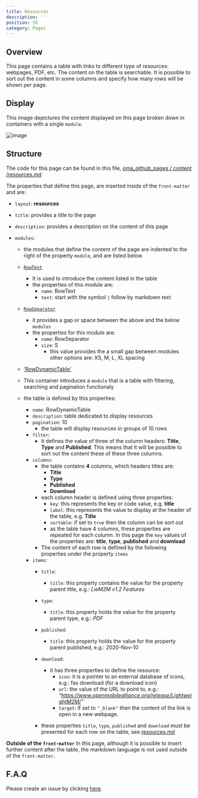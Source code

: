```yaml
---
title: Resources
description: ''
position: 55
category: Pages
---
```

## Overview
This page contains a table with links to different type of resources: webpages, PDF, etc.
The content on the table is searchable. It is possible to sort out the content in some columns and specify how many rows will be shown per page.

## Display
This image depictures the content displayed on this page broken down in containers with a single `module`.

![image](https://user-images.githubusercontent.com/3258579/147797815-f0bd7b73-d18e-4975-b5f0-6498fa29c887.png)

## Structure
The code for this page can be found in this file, [oma_github_pages / content /resources.md](https://raw.githubusercontent.com/OpenMobileAlliance/oma_github_pages/main/content/resources.md)

The properties that define this page, are inserted inside of the `front-matter` and are:

* `layout`: **resources**

* `title`:  provides a title to the page

* `description`: provides a description on the content of this page

* `modules`:
    * the modules that define the content of the page are indented to the right of the property `module`, and are listed below.

    * [`RowText`](https://openmobilealliance.github.io/githubpages-doc-guidelines/RowText)
        * It is used to introduce the content listed in the table
        * the properties of this module are:
            * `name`: RowText
            * `text`: start with the symbol `|` follow by markdown text

    * [`RowSeparator`](https://openmobilealliance.github.io/githubpages-doc-guidelines/RowSeparator)
        * it provides a gap or space between the above and the below `modules`
        * the properties for this module are:
            * `name`: RowSeparator
            * `size`: S 
                * this value provides the a small gap between modules other options are: XS, M, L, XL spacing

    * ['RowDynamicTable'](https://openmobilealliance.github.io/githubpages-doc-guidelines/RowDynamicTable)
    * This container introduces a `module` that is a table with filtering, searching and pagination functionaly
    * the table is defined by this properties:
        * `name`: RowDynamicTable
        * `description`: table dedicated to display resources
        * `pagination`: 10
            * the table will display resources in groups of 10 rows
        * `filter`:
            * it defines the value of three of the column headers: **Title**, **Type** and **Published**. This means that it will be possible to sort out the content these of these three columns.
        * `columns`:
            * the table contains **4** columns, which headers titles are:
                * **Title**
                * **Type**
                * **Published**
                * **Download**
            * each column header is defined using three properties:
                * `key`: this represents the key or code value, e.g. **title**
                * `label`: this represents the value to display at the header of the table, e.g. **Title**
                * `sortable`: if set to `true` then the column can be sort out
                * as the table have 4 columns, these properties are repeated for each column. In this page the `key` values of the properties are: **title**, **type**, **published** and **download**
            * The content of each row is defined by the following properties under the property `items`
        * `items`:
            * `title`:
                * `title`: this property contains the value for the property parent title, e.g.: *LwM2M v1.2 Features*
            * `type`:
                * `title`: this property holds the value for the property parent type, e.g.: *PDF*
            * `published`:
                * `title`: this property holds the value for the property parent published, e.g.: 2020-Nov-10
            * `download`:
                * it has three properties to define the resource:
                   * `icon`: it is a pointer to an external database of icons, e.g.: fas download (for a download icon)
                   * `url`: the value of the URL to point to, e.g.: *"https://www.openmobilealliance.org/release/LightweightM2M/"*
                   * `target`: if set to `"_blank"` then the content of the link is open in a new webpage.

            * these properties `title`, `type`, `published` and `download` must be presented for each row on the table, see [resources.md](https://raw.githubusercontent.com/OpenMobileAlliance/oma_github_pages/main/content/resources.md)


**Outside of the `front-matter`**
In this page, although it is possible to insert further content after the table, the markdown language is not used outside of the `front-matter`.

## F.A.Q
Please create an issue by clicking [here](https://github.com/OpenMobileAlliance/githubpages-doc-guidelines/issues).
